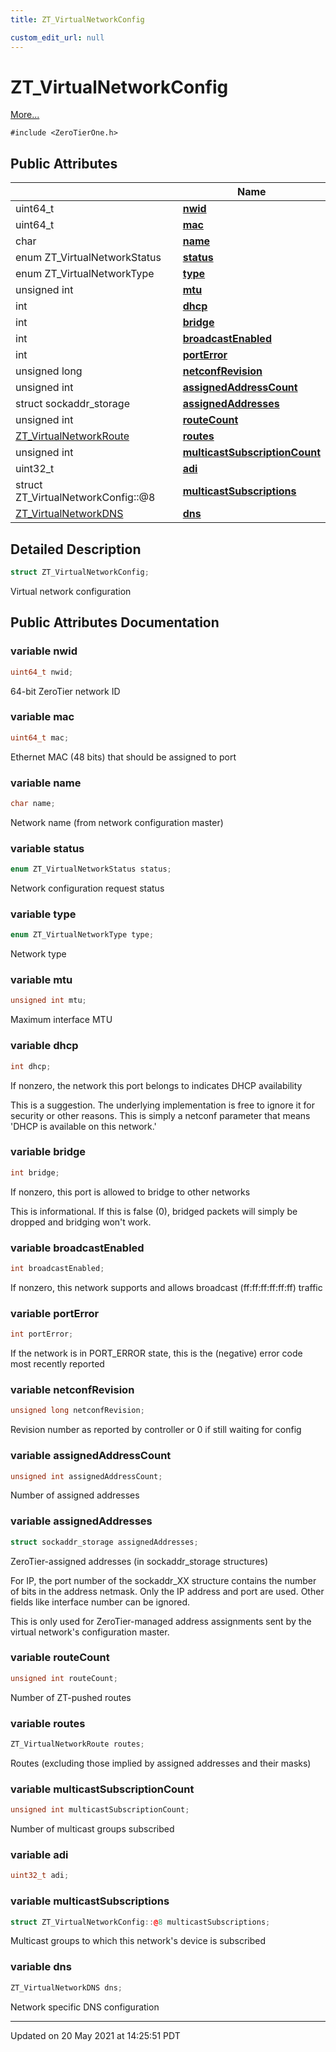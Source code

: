 ```yaml
---
title: ZT_VirtualNetworkConfig

custom_edit_url: null
---
```


# ZT_VirtualNetworkConfig



 [More...](#detailed-description)


`#include <ZeroTierOne.h>`

## Public Attributes

|                | Name           |
| -------------- | -------------- |
| uint64_t | **[nwid](/autogen/libztcore/classes/struct_z_t___virtual_network_config.md#variable-nwid)**  |
| uint64_t | **[mac](/autogen/libztcore/classes/struct_z_t___virtual_network_config.md#variable-mac)**  |
| char | **[name](/autogen/libztcore/classes/struct_z_t___virtual_network_config.md#variable-name)**  |
| enum ZT_VirtualNetworkStatus | **[status](/autogen/libztcore/classes/struct_z_t___virtual_network_config.md#variable-status)**  |
| enum ZT_VirtualNetworkType | **[type](/autogen/libztcore/classes/struct_z_t___virtual_network_config.md#variable-type)**  |
| unsigned int | **[mtu](/autogen/libztcore/classes/struct_z_t___virtual_network_config.md#variable-mtu)**  |
| int | **[dhcp](/autogen/libztcore/classes/struct_z_t___virtual_network_config.md#variable-dhcp)**  |
| int | **[bridge](/autogen/libztcore/classes/struct_z_t___virtual_network_config.md#variable-bridge)**  |
| int | **[broadcastEnabled](/autogen/libztcore/classes/struct_z_t___virtual_network_config.md#variable-broadcastenabled)**  |
| int | **[portError](/autogen/libztcore/classes/struct_z_t___virtual_network_config.md#variable-porterror)**  |
| unsigned long | **[netconfRevision](/autogen/libztcore/classes/struct_z_t___virtual_network_config.md#variable-netconfrevision)**  |
| unsigned int | **[assignedAddressCount](/autogen/libztcore/classes/struct_z_t___virtual_network_config.md#variable-assignedaddresscount)**  |
| struct sockaddr_storage | **[assignedAddresses](/autogen/libztcore/classes/struct_z_t___virtual_network_config.md#variable-assignedaddresses)**  |
| unsigned int | **[routeCount](/autogen/libztcore/classes/struct_z_t___virtual_network_config.md#variable-routecount)**  |
| [ZT_VirtualNetworkRoute](/autogen/libztcore/classes/struct_z_t___virtual_network_route.md) | **[routes](/autogen/libztcore/classes/struct_z_t___virtual_network_config.md#variable-routes)**  |
| unsigned int | **[multicastSubscriptionCount](/autogen/libztcore/classes/struct_z_t___virtual_network_config.md#variable-multicastsubscriptioncount)**  |
| uint32_t | **[adi](/autogen/libztcore/classes/struct_z_t___virtual_network_config.md#variable-adi)**  |
| struct ZT_VirtualNetworkConfig::@8 | **[multicastSubscriptions](/autogen/libztcore/classes/struct_z_t___virtual_network_config.md#variable-multicastsubscriptions)**  |
| [ZT_VirtualNetworkDNS](/autogen/libztcore/classes/struct_z_t___virtual_network_d_n_s.md) | **[dns](/autogen/libztcore/classes/struct_z_t___virtual_network_config.md#variable-dns)**  |

## Detailed Description

```cpp
struct ZT_VirtualNetworkConfig;
```


Virtual network configuration 

## Public Attributes Documentation

### variable nwid

```cpp
uint64_t nwid;
```


64-bit ZeroTier network ID 


### variable mac

```cpp
uint64_t mac;
```


Ethernet MAC (48 bits) that should be assigned to port 


### variable name

```cpp
char name;
```


Network name (from network configuration master) 


### variable status

```cpp
enum ZT_VirtualNetworkStatus status;
```


Network configuration request status 


### variable type

```cpp
enum ZT_VirtualNetworkType type;
```


Network type 


### variable mtu

```cpp
unsigned int mtu;
```


Maximum interface MTU 


### variable dhcp

```cpp
int dhcp;
```


If nonzero, the network this port belongs to indicates DHCP availability

This is a suggestion. The underlying implementation is free to ignore it for security or other reasons. This is simply a netconf parameter that means 'DHCP is available on this network.' 


### variable bridge

```cpp
int bridge;
```


If nonzero, this port is allowed to bridge to other networks

This is informational. If this is false (0), bridged packets will simply be dropped and bridging won't work. 


### variable broadcastEnabled

```cpp
int broadcastEnabled;
```


If nonzero, this network supports and allows broadcast (ff:ff:ff:ff:ff:ff) traffic 


### variable portError

```cpp
int portError;
```


If the network is in PORT_ERROR state, this is the (negative) error code most recently reported 


### variable netconfRevision

```cpp
unsigned long netconfRevision;
```


Revision number as reported by controller or 0 if still waiting for config 


### variable assignedAddressCount

```cpp
unsigned int assignedAddressCount;
```


Number of assigned addresses 


### variable assignedAddresses

```cpp
struct sockaddr_storage assignedAddresses;
```


ZeroTier-assigned addresses (in sockaddr_storage structures)

For IP, the port number of the sockaddr_XX structure contains the number of bits in the address netmask. Only the IP address and port are used. Other fields like interface number can be ignored.

This is only used for ZeroTier-managed address assignments sent by the virtual network's configuration master. 


### variable routeCount

```cpp
unsigned int routeCount;
```


Number of ZT-pushed routes 


### variable routes

```cpp
ZT_VirtualNetworkRoute routes;
```


Routes (excluding those implied by assigned addresses and their masks) 


### variable multicastSubscriptionCount

```cpp
unsigned int multicastSubscriptionCount;
```


Number of multicast groups subscribed 


### variable adi

```cpp
uint32_t adi;
```


### variable multicastSubscriptions

```cpp
struct ZT_VirtualNetworkConfig::@8 multicastSubscriptions;
```


Multicast groups to which this network's device is subscribed 


### variable dns

```cpp
ZT_VirtualNetworkDNS dns;
```


Network specific DNS configuration 


-------------------------------

Updated on 20 May 2021 at 14:25:51 PDT